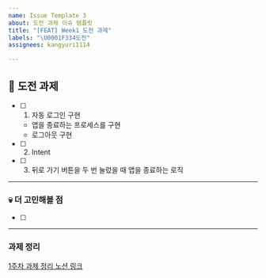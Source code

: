 ```yaml
---
name: Issue Template 3
about: 도전 과제 이슈 템플릿
title: "[FEAT] Week1 도전 과제"
labels: "\U0001F334도전"
assignees: kangyuri1114

---
```


## 🌴 도전 과제
- [ ] 1. 자동 로그인 구현
    - 앱을 종료하는 프로세스를 구현
    - 로그아웃 구현
- [ ] 2. Intent
- [ ] 3. 뒤로 가기 버튼을 두 번 눌렀을 때 앱을 종료하는 로직
---
### 💀 더 고민해볼 점
- [ ] 

---
### 과제 정리
[1주차 과제 정리 노션 링크](https://peaceful-minnow-33c.notion.site/1-644e6a019a1a46d4b575ab6eb2629e2c?pvs=4)
